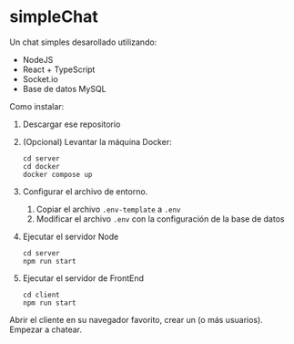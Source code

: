 # simpleChat

Un chat simples desarollado utilizando:

- NodeJS
- React + TypeScript
- Socket.io
- Base de datos MySQL

Como instalar:

1. Descargar ese repositorio
2. (Opcional) Levantar la máquina Docker:

   ```
   cd server
   cd docker
   docker compose up
   ```

3. Configurar el archivo de entorno.
   1. Copiar el archivo `.env-template` a `.env`
   2. Modificar el archivo `.env` con la configuración de la base de datos
4. Ejecutar el servidor Node

   ```
   cd server
   npm run start
   ```

5. Ejecutar el servidor de FrontEnd

   ```
   cd client
   npm run start
   ```

Abrir el cliente en su navegador favorito, crear un (o más usuarios). Empezar a chatear.
